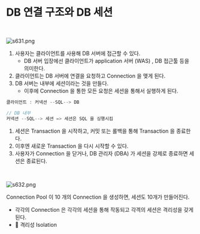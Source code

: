 # DB 연결 구조와 DB 세션

<br>

![s631.png](DB%20%E1%84%8B%E1%85%A7%E1%86%AB%E1%84%80%E1%85%A7%E1%86%AF%20%E1%84%80%E1%85%AE%E1%84%8C%E1%85%A9%E1%84%8B%E1%85%AA%20DB%20%E1%84%89%E1%85%A6%E1%84%89%E1%85%A7%E1%86%AB%20a8b959647bfc4b5b8b459b1f45a0e226/s631.png)

1. 사용자는 클라이언트를 사용해 DB 서버에 접근할 수 있다.
    - DB 서버 입장에선 클라이언트가 application 서버 (WAS) , DB 접근툴 등을 의미한다.
2. 클라이언트는 DB 서버에 연결을 요청하고 Connection 을 맺게 된다.
3. DB 서버는 내부에 세션이라는 것을 만들다.
    - 이후에 Connection 을 통한 모든 요청은 세션을 통해서 실행하게 된다.

```java
클라이언트 : 커넥션 --SQL--> DB

// DB 내부
커넥션 --SQL--> 세션 => 세션은 SQL 을 싱행시킴
```

1. 세션은 Transaction 을 시작하고, 커밋 또는 롤백을 통해 Transaction 을 종료한다.
2. 이후엔 새로운 Transaction 을 다시 시작할 수 있다.
3. 사용자가 Connection 을 닫거나, DB 관리자 (DBA) 가 세션을 강제로 종료하면 세션은 종료된다.

<br>

![s632.png](DB%20%E1%84%8B%E1%85%A7%E1%86%AB%E1%84%80%E1%85%A7%E1%86%AF%20%E1%84%80%E1%85%AE%E1%84%8C%E1%85%A9%E1%84%8B%E1%85%AA%20DB%20%E1%84%89%E1%85%A6%E1%84%89%E1%85%A7%E1%86%AB%20a8b959647bfc4b5b8b459b1f45a0e226/s632.png)

Connection Pool 이 10 개의 Connection 을 생성하면,
세션도 10개가 만들어진다.

- 각각의 Connection 은 각각의 세션을 통해 작동되고 각겍의 세션은 격리성을 갖게된다.
- 🔗 격리성 Isolation